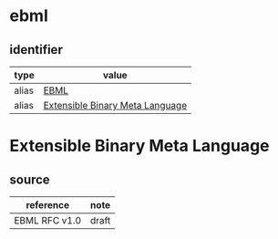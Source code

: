 # ebml

## identifier
| type              | value
| ----------------- | -----
| alias             | [EBML](#extensible-binary-meta-language)
| alias             | [Extensible Binary Meta Language](#extensible-binary-meta-language)

# Extensible Binary Meta Language

## source
| reference | note
| --------- | ----
| EBML RFC v1.0 | draft
